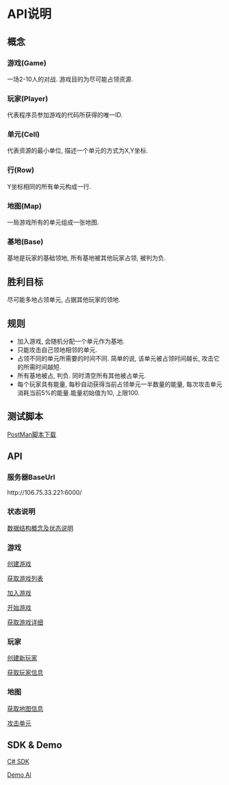 # API说明

## 概念

### 游戏(Game)
一场2-10人的对战. 游戏目的为尽可能占领资源.

### 玩家(Player)
代表程序员参加游戏的代码所获得的唯一ID.

### 单元(Cell)
代表资源的最小单位, 描述一个单元的方式为X,Y坐标.

### 行(Row)
Y坐标相同的所有单元构成一行.

### 地图(Map)
一局游戏所有的单元组成一张地图.

### 基地(Base)
基地是玩家的基础领地, 所有基地被其他玩家占领, 被判为负.


## 胜利目标
尽可能多地占领单元, 占据其他玩家的领地.


## 规则
- 加入游戏, 会随机分配一个单元作为基地.
- 只能攻击自己领地相邻的单元.
- 占领不同的单元所需要的时间不同. 简单的说, 该单元被占领时间越长, 攻击它的所需时间越短.
- 所有基地被占, 判负. 同时清空所有其他被占单元.
- 每个玩家具有能量, 每秒自动获得当前占领单元一半数量的能量, 每次攻击单元消耗当前5%的能量.能量初始值为10, 上限100.

## 测试脚本
[PostMan脚本下载](/script/MagCore.postman_collection.json)


## API

### 服务器BaseUrl
ht<span></span>tp://106.75.33.221:6000/

### 状态说明
[数据结构概念及状态说明](/api/DataMap_CN.md)

### 游戏
[创建游戏](/api/CreateGame_CN.md)

[获取游戏列表](/api/GameList_CN.md)

[加入游戏](/api/JoinGame_CN.md)

[开始游戏](/api/StartGame_CN.md)

[获取游戏详细](/api/GetGame_CN.md)

### 玩家
[创建新玩家](/api/CreatePlayer_CN.md)

[获取玩家信息](/api/GetPlayer_CN.md)

### 地图
[获取地图信息](/api/GetMap_CN.md)

[攻击单元](/api/Attack_CN.md)


## SDK & Demo
[C# SDK](/src/sdk/MagCore.Sdk)

[Demo AI](/src/sdk/JustRush)
